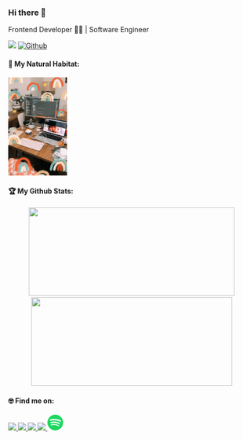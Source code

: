 ### Hi there 👋

Frontend Developer  👩‍💻  | Software Engineer

![](https://komarev.com/ghpvc/?username=edanurascii&color=ff69b4)
[![Github](https://img.shields.io/github/followers/edanurascii?label=Follow&style=social)](https://github.com/edanurascii)

#### 🤗 My Natural Habitat:
<p align="left">
    <img height="200em" width="120em" src="https://raw.githubusercontent.com/edanurascii/edanurascii/main/images/natural.jpg" width="400px"/>
</p>

#### 🏆 My Github Stats:
<p align="center">
    <a href="https://github.com/edanurascii">
      <img height="180em" width="420em" src="https://github-readme-stats-eight-theta.vercel.app/api?username=edanurascii&show_icons=true&theme=radical&include_all_commits=true&count_private=true"/>
      <img height="180em" width="410em" src="https://github-readme-stats-eight-theta.vercel.app/api/top-langs/?username=edanurascii&layout=compact&langs_count=8&theme=radical"/>
    </a>
</p>

#### 🤓 Find me on:
<p align="left">
  <a target="_blank" href="https://www.linkedin.com/in/fatma-edanur-asci">
    <img src="https://img.shields.io/badge/-LinkedIn-0077B5?style=for-the-badge&logo=Linkedin&logoColor=white"></img>
  </a>
  <a target="_blank" href="mailto:edanurascii@gmail.com">
    <img src="https://img.shields.io/badge/-Gmail-D14836?style=for-the-badge&logo=Gmail&logoColor=white"></img>
  </a>
  <a target="_blank" href="https://medium.com/@edanurascii">
    <img src="https://img.shields.io/badge/-Medium-12100E?style=for-the-badge&logo=Medium&logoColor=white"></img>
  </a>
  <a target="_blank" href="https://twitter.com/asciedanur">
    <img src="https://img.shields.io/badge/-Twitter-1DA1F2?style=for-the-badge&logo=Twitter&logoColor=white"></img>
  </a>
  <a href="https://open.spotify.com/user/edanurascii-4">
    <img alt="Spotify" title="Spotify" height="32" width="32" src="https://raw.githubusercontent.com/edanurascii/edanurascii/main/images/spotify.svg"></img>
  </a>
</p>
